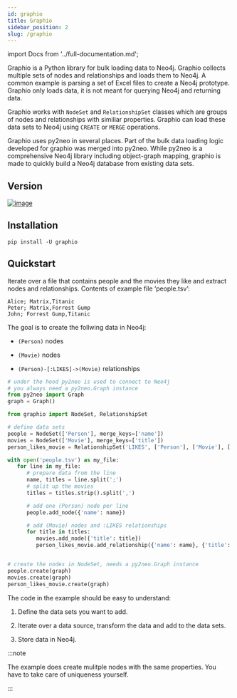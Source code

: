 ```yaml
---
id: graphio
title: Graphio
sidebar_position: 2
slug: /graphio
---
```

import Docs from '../full-documentation.md';

<Docs />

Graphio is a Python library for bulk loading data to Neo4j. Graphio collects
multiple sets of nodes and relationships and loads them to Neo4j. A common example is parsing a set of Excel files
to create a Neo4j prototype. Graphio only loads data, it is not meant for querying Neo4j and returning data.

Graphio works with `NodeSet` and `RelationshipSet` classes which are groups of nodes
and relationships with similiar properties. Graphio can load these data sets to Neo4j using `CREATE` or `MERGE` operations.

Graphio uses py2neo in several places. Part of the bulk data loading logic developed for graphio was merged into py2neo.
While py2neo is a comprehensive Neo4j library including object-graph mapping, graphio is made to quickly build a Neo4j database from existing data sets.


## Version

[![image](https://img.shields.io/pypi/v/graphio)](https://pypi.org/project/graphio)


## Installation

```
pip install -U graphio
```

## Quickstart 
Iterate over a file that contains people and the movies they like and extract nodes and relationships. Contents of example file ‘people.tsv’:

```
Alice; Matrix,Titanic
Peter; Matrix,Forrest Gump
John; Forrest Gump,Titanic
```

The goal is to create the follwing data in Neo4j:


* `(Person)` nodes


* `(Movie)` nodes


* `(Person)-[:LIKES]->(Movie)` relationships

```python
# under the hood py2neo is used to connect to Neo4j
# you always need a py2neo.Graph instance
from py2neo import Graph
graph = Graph()

from graphio import NodeSet, RelationshipSet

# define data sets
people = NodeSet(['Person'], merge_keys=['name'])
movies = NodeSet(['Movie'], merge_keys=['title'])
person_likes_movie = RelationshipSet('LIKES', ['Person'], ['Movie'], ['name'], ['title'])

with open('people.tsv') as my_file:
   for line in my_file:
      # prepare data from the line
      name, titles = line.split(';')
      # split up the movies
      titles = titles.strip().split(',')

      # add one (Person) node per line
      people.add_node({'name': name})

      # add (Movie) nodes and :LIKES relationships
      for title in titles:
         movies.add_node({'title': title})
         person_likes_movie.add_relationship({'name': name}, {'title': title}, {'source': 'my_file'})


# create the nodes in NodeSet, needs a py2neo.Graph instance
people.create(graph)
movies.create(graph)
person_likes_movie.create(graph)
```

The code in the example should be easy to understand:


1. Define the data sets you want to add.


2. Iterate over a data source, transform the data and add to the data sets.


3. Store data in Neo4j.

:::note

The example does create mulitple nodes with the same properties. You have to take care of uniqueness yourself.

:::


